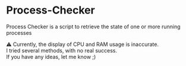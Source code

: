 # Process-Checker
Process Checker is a script to retrieve the state of one or more running processes

⚠️ Currently, the display of CPU and RAM usage is inaccurate.<br/>
I tried several methods, with no real success.<br/>
If you have any ideas, let me know ;)
